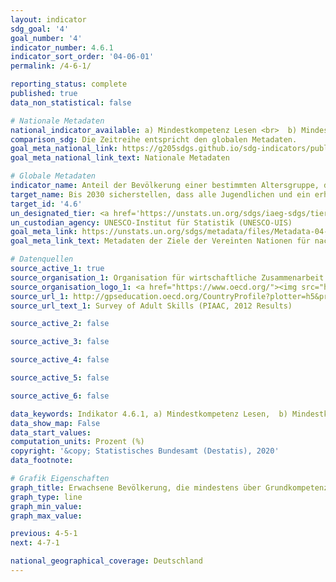 ```yaml
---
layout: indicator
sdg_goal: '4'
goal_number: '4'
indicator_number: 4.6.1
indicator_sort_order: '04-06-01'
permalink: /4-6-1/

reporting_status: complete
published: true
data_non_statistical: false

# Nationale Metadaten
national_indicator_available: a) Mindestkompetenz Lesen <br>  b) Mindestkompetenz Rechnen
comparison_sdg: Die Zeitreihe entspricht den globalen Metadaten.
goal_meta_national_link: https://g205sdgs.github.io/sdg-indicators/public/MetaDe/4.6.1.pdf
goal_meta_national_link_text: Nationale Metadaten

# Globale Metadaten
indicator_name: Anteil der Bevölkerung einer bestimmten Altersgruppe, der ein festgelegtes Mindestniveau an funktionalen (a) Lese-, Schreib- und (b) Rechenkompetenzen besitzt, nach Geschlecht
target_name: Bis 2030 sicherstellen, dass alle Jugendlichen und ein erheblicher Anteil der männlichen und weiblichen Erwachsenen lesen, schreiben und rechnen lernen
target_id: '4.6'
un_designated_tier: <a href='https://unstats.un.org/sdgs/iaeg-sdgs/tier-classification/' title='Klicken Sie hier um weitere Informationen zur UN-Tier-Klassifikation zu erhalten.'>Tier II</a>
un_custodian_agency: UNESCO-Institut für Statistik (UNESCO-UIS)
goal_meta_link: https://unstats.un.org/sdgs/metadata/files/Metadata-04-06-01.pdf
goal_meta_link_text: Metadaten der Ziele der Vereinten Nationen für nachhaltige Entwicklung

# Datenquellen
source_active_1: true
source_organisation_1: Organisation für wirtschaftliche Zusammenarbeit und Entwicklung (OECD)
source_organisation_logo_1: <a href="https://www.oecd.org/"><img src="https://g205sdgs.github.io/sdg-indicators/public/OrgImgDe/oecd.png" alt="Logo oecd" style="height:60px; width:148px"/></a>
source_url_1: http://gpseducation.oecd.org/CountryProfile?plotter=h5&primaryCountry=DEU&treshold=10&topic=AS
source_url_text_1: Survey of Adult Skills (PIAAC, 2012 Results)

source_active_2: false

source_active_3: false

source_active_4: false

source_active_5: false

source_active_6: false

data_keywords: Indikator 4.6.1, a) Mindestkompetenz Lesen,  b) Mindestkompetenz Rechnen, Organisation der Vereinten Nationen für Bildung, Wissenschaft und Kultur - Statistische Behörde (UNESCO-UIS), Organisation für wirtschaftliche Zusammenarbeit und Entwicklung (OECD)
data_show_map: False
data_start_values: 
computation_units: Prozent (%)
copyright: '&copy; Statistisches Bundesamt (Destatis), 2020'
data_footnote: 

# Grafik Eigenschaften
graph_title: Erwachsene Bevölkerung, die mindestens über Grundkompetenzent in a) Lesen und b) Rechnen verfügt
graph_type: line
graph_min_value: 
graph_max_value: 

previous: 4-5-1
next: 4-7-1

national_geographical_coverage: Deutschland
---
```


